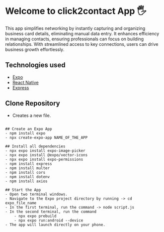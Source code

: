 # Welcome to click2contact App 🖐️
This app simplifies networking by instantly capturing and organizing business card details, eliminating manual data entry. It enhances efficiency in managing contacts, ensuring professionals can focus on building relationships. With streamlined access to key connections, users can drive business growth effortlessly.

## Technologies used
   - [Expo](https://docs.expo.dev/)
   - [React Native](https://reactnative.dev/docs/getting-started)
   - [Express](https://expressjs.com/)

## Clone Repository
   - Creates a new file.
   ```git clone <Repository_Link>

## Create an Expo App
   - npm install expo
   - npx create-expo-app NAME_OF_THE_APP

## Install all dependencies
   - npx expo install expo-image-picker
   - npx expo install @expo/vector-icons
   - npx expo install expo-permissions
   - npm install express
   - npm install multer
   - npm install cors
   - npm install dotenv
   - npm install axios

## Start the App
   - Open two terminal windows.
   - Navigate to the Expo project directory by running -> cd expo_file_name
   - In the first terminal, run the command -> node script.js
   - In the second terminal, run the command
       - npx expo prebuild
       - npx expo run:android --device
   - The app will launch directly on your phone.

